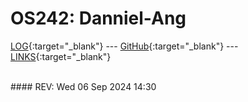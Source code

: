 # OS242: Danniel-Ang

[LOG](TXT/mylog.txt){:target="_blank"} --- [GitHub](https://github.com/Danniel-Ang/os242/){:target="_blank"} --- [LINKS](LINKS/){:target="_blank"}

<br>
#### REV: Wed 06 Sep 2024 14:30
<br>

